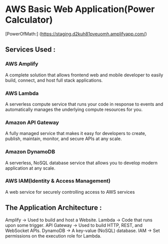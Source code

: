 # AWS Basic Web Application(Power Calculator)
[PowerOfMath:] (https://staging.d2kuh81pveuomh.amplifyapp.com/)

## Services Used :

### AWS Amplify 
A complete solution that allows frontend web and mobile developer to easily build, connect, and host full stack applications.
### AWS Lambda 
A serverless compute service that runs your code in response to events and automatically manages the underlying compute resources for you.
### Amazon API Gateway 
A fully managed service that makes it easy for developers to create, publish, maintain, monitor, and secure APIs at any scale.
### Amazon DynamoDB
A serverless, NoSQL database service that allows you to develop modern application at any scale.
### AWS IAM(Identity & Access Management) 
A web service for securely controlling access to AWS services


## The Application Architecture :

Amplify →  Used to build and host a Website.
Lambda →  Code that runs upon some trigger.
API Gateway →  Used to build HTTP, REST, and WebSocket APIs.
DynamoDB →  A key-value (NoSQL) database.
IAM →  Set permissions on the execution role for Lambda.







